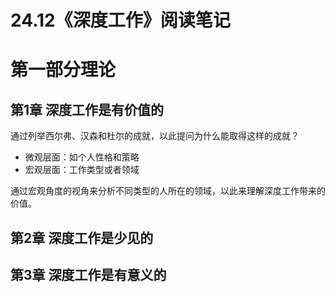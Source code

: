 # 24.12《深度工作》阅读笔记

# 第一部分理论

## 第1章 深度工作是有价值的

通过列举西尔弗、汉森和杜尔的成就，以此提问为什么能取得这样的成就？

- 微观层面：如个人性格和策略
- 宏观层面：工作类型或者领域

通过宏观角度的视角来分析不同类型的人所在的领域，以此来理解深度工作带来的价值。


## 第2章 深度工作是少见的

## 第3章 深度工作是有意义的